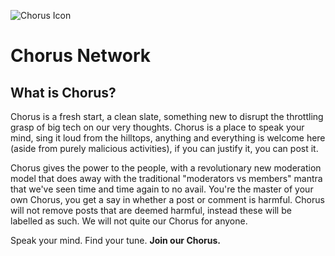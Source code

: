 <!--

**Here are some ideas to get you started:**

🙋‍♀️ A short introduction - what is your organization all about?
🌈 Contribution guidelines - how can the community get involved?
👩‍💻 Useful resources - where can the community find your docs? Is there anything else the community should know?
🍿 Fun facts - what does your team eat for breakfast?
🧙 Remember, you can do mighty things with the power of [Markdown](https://docs.github.com/github/writing-on-github/getting-started-with-writing-and-formatting-on-github/basic-writing-and-formatting-syntax)
-->

![Chorus Icon](https://github.com/Chorus-Social/.github/blob/main/branding/Glow_Wireframe_Icon_Transparent_XL.png?raw=true)

# Chorus Network

## What is Chorus?
Chorus is a fresh start, a clean slate, something new to disrupt the throttling grasp of big tech on our very thoughts. Chorus is a place to speak your mind, sing it loud from the hilltops, anything and everything is welcome here (aside from purely malicious activities), if you can justify it, you can post it.

Chorus gives the power to the people, with a revolutionary new moderation model that does away with the traditional "moderators vs members" mantra that we've seen time and time again to no avail. You're the master of your own Chorus, you get a say in whether a post or comment is harmful. Chorus will not remove posts that are deemed harmful, instead these will be labelled as such. We will not quite our Chorus for anyone.

Speak your mind. Find your tune. **Join our Chorus.**
